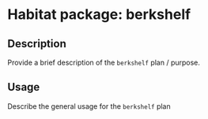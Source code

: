 # Habitat package: berkshelf

## Description

Provide a brief description of the `berkshelf` plan / purpose.

## Usage

Describe the general usage for the `berkshelf` plan
